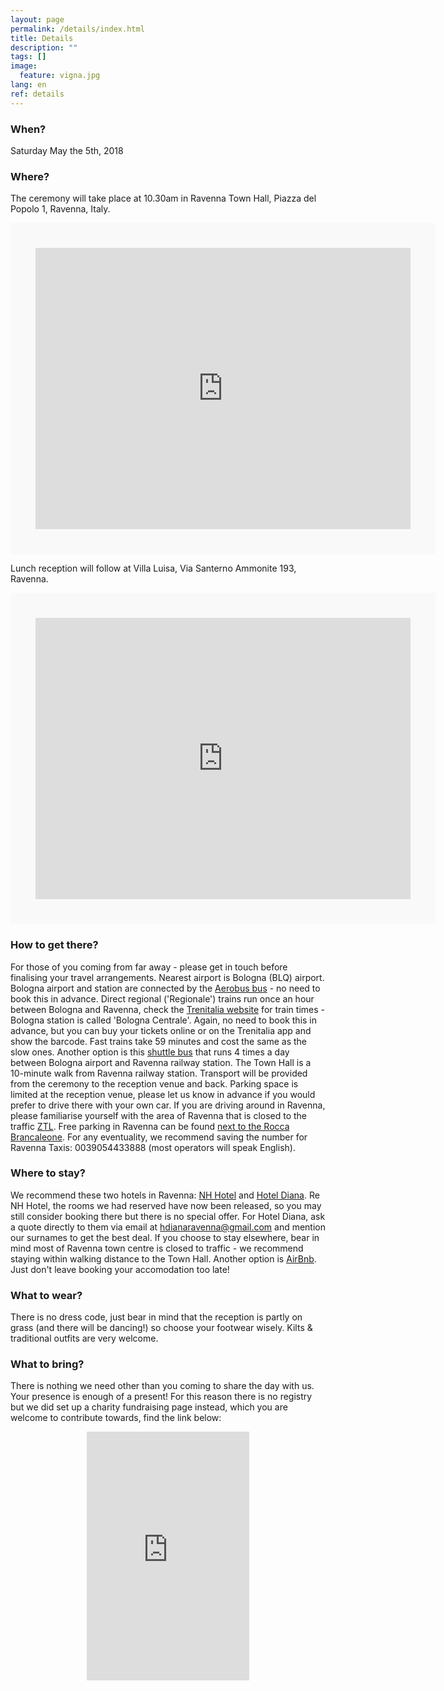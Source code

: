 ```yaml
---
layout: page
permalink: /details/index.html
title: Details
description: ""
tags: []
image:
  feature: vigna.jpg
lang: en
ref: details
---
```



### When?   

Saturday May the 5th, 2018

### Where?   

The ceremony will take place at 10.30am in Ravenna Town Hall, Piazza del Popolo 1, Ravenna, Italy.
<div class="google-maps">
    <iframe src="https://www.google.com/maps/embed?pb=!1m14!1m8!1m3!1d552718.9721252556!2d11.811229583592342!3d44.43532089113919!3m2!1i1024!2i768!4f13.1!3m3!1m2!1s0x0%3A0xbe4eda259187bc7b!2sComune+di+Ravenna!5e0!3m2!1sen!2suk!4v1487937797713" width="600" height="450" frameborder="0" style="border:40px solid #f9f9f9" allowfullscreen></iframe>
</div>  
   
Lunch reception will follow at Villa Luisa, Via Santerno Ammonite 193, Ravenna.   
<div class="google-maps">
    <iframe src="https://www.google.com/maps/embed?pb=!1m18!1m12!1m3!1d11393.051153778155!2d12.06609052031141!3d44.4482824200331!2m3!1f0!2f0!3f0!3m2!1i1024!2i768!4f13.1!3m3!1m2!1s0x477e0726cc087ee7%3A0xcd71323400c1ad51!2sVia+Santerno+Ammonite%2C+193%2C+48124+Ravenna+RA!5e0!3m2!1sen!2sit!4v1495557784304" width="600" height="450" frameborder="0" style="border:40px solid #f9f9f9" allowfullscreen></iframe>
</div>


### How to get there?   
For those of you coming from far away - please get in touch before finalising your travel arrangements. Nearest airport is Bologna (BLQ) airport. Bologna airport and station are connected by the [Aerobus bus](https://aerobus.bo.it/en) - no need to book this in advance. Direct regional ('Regionale') trains run once an hour between Bologna and Ravenna, check the [Trenitalia website](http://www.trenitalia.com/tcom-en) for train times - Bologna station is called 'Bologna Centrale'. Again, no need to book this in advance, but you can buy your tickets online or on the Trenitalia app and show the barcode. Fast trains take 59 minutes and cost the same as the slow ones. Another option is this [shuttle bus](http://www.shuttlecrab.it/index_en.php) that runs 4 times a day between Bologna airport and Ravenna railway station. The Town Hall is a 10-minute walk from Ravenna railway station. Transport will be provided from the ceremony to the reception venue and back. Parking space is limited at the reception venue, please let us know in advance if you would prefer to drive there with your own car. If you are driving around in Ravenna, please familiarise yourself with the area of Ravenna that is closed to the traffic [ZTL](http://www.turismo.ra.it/eng/Travel/Getting-around/Limited-traffic-zones-(ZTL)). Free parking in Ravenna can be found [next to the Rocca Brancaleone](https://goo.gl/maps/ap1VQKKn2M32). For any eventuality, we recommend saving the number for Ravenna Taxis: 0039054433888 (most operators will speak English).

### Where to stay?   
We recommend these two hotels in Ravenna: [NH Hotel](https://www.nh-hotels.com/hotel/nh-ravenna) and [Hotel Diana](http://www.hoteldiana.ra.it/). Re NH Hotel, the rooms we had reserved have now been released, so you may still consider booking there but there is no special offer. For Hotel Diana, ask a quote directly to them via email at hdianaravenna@gmail.com and mention our surnames to get the best deal. If you choose to stay elsewhere, bear in mind most of Ravenna town centre is closed to traffic - we recommend staying within walking distance to the Town Hall. Another option is [AirBnb](https://www.airbnb.com/). Just don't leave booking your accomodation too late!      

### What to wear?   
There is no dress code, just bear in mind that the reception is partly on grass (and there will be dancing!) so choose your footwear wisely. Kilts & traditional outfits are very welcome.

### What to bring?
There is nothing we need other than you coming to share the day with us. Your presence is enough of a present! For this reason there is no registry but we did set up a charity fundraising page instead, which you are welcome to contribute towards, find the link below:   
<div align="center">
<iframe src="https://www.youcaring.com/fundraiser-widget.aspx?frid=766405" width="260" height="398" frameborder="0"></iframe>
</div>






